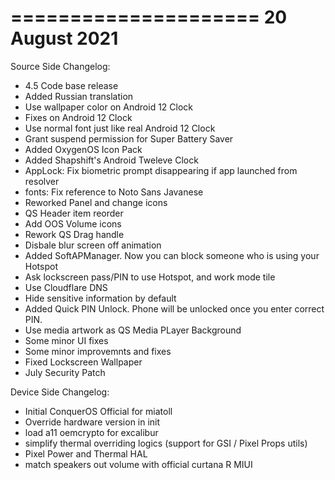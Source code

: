 =====================
   20 August 2021
=====================

Source Side Changelog:
* 4.5 Code base release
* Added Russian translation
* Use wallpaper color on Android 12 Clock
* Fixes on Android 12 Clock
* Use normal font just like real Android 12 Clock
* Grant suspend permission for Super Battery Saver
* Added OxygenOS Icon Pack
* Added Shapshift's Android Tweleve Clock
* AppLock: Fix biometric prompt disappearing if app launched from resolver
* fonts: Fix reference to Noto Sans Javanese
* Reworked Panel and change icons
* QS Header item reorder
* Add OOS Volume icons
* Rework QS Drag handle
* Disbale blur screen off animation
* Added SoftAPManager. Now you can block someone who is using your Hotspot
* Ask lockscreen pass/PIN to use Hotspot, and work mode tile
* Use Cloudflare DNS
* Hide sensitive information by default
* Added Quick PIN Unlock. Phone will be unlocked once you enter correct PIN.
* Use media artwork as QS Media PLayer Background
* Some minor UI fixes
* Some minor improvemnts and fixes
* Fixed Lockscreen Wallpaper
* July Security Patch

Device Side Changelog:
* Initial ConquerOS Official for miatoll
* Override hardware version in init
* load a11 oemcrypto for excalibur
* simplify thermal overriding logics (support for GSI / Pixel Props utils)
* Pixel Power and Thermal HAL
* match speakers out volume with official curtana R MIUI